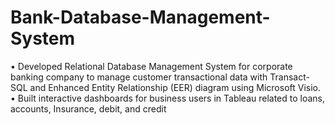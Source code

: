 # Bank-Database-Management-System
• Developed Relational Database Management System for corporate banking company to manage customer transactional data with Transact-SQL and Enhanced Entity Relationship (EER) diagram using Microsoft Visio.
• Built interactive dashboards for business users in Tableau related to loans, accounts, Insurance, debit, and credit
